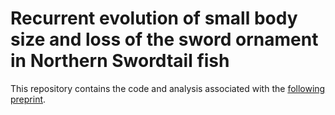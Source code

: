 # Recurrent evolution of small body size and loss of the sword ornament in Northern Swordtail fish

This repository contains the code and analysis associated with the [following preprint](https://www.biorxiv.org/content/10.1101/2022.12.24.521833v1).
